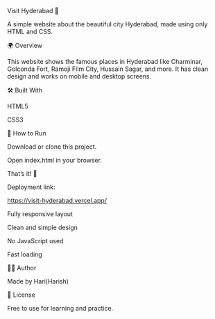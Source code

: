 
Visit Hyderabad 🌆

A simple website about the beautiful city Hyderabad, made using only HTML and CSS.

🌍 Overview

This website shows the famous places in Hyderabad like Charminar, Golconda Fort, Ramoji Film City, Hussain Sagar, and more. It has clean design and works on mobile and desktop screens.

🛠️ Built With

HTML5

CSS3

🚀 How to Run

Download or clone this project.

Open index.html in your browser.

That’s it! 🎉

Deployment link:

https://visit-hyderabad.vercel.app/

Fully responsive layout

Clean and simple design

No JavaScript used

Fast loading

👨‍💻 Author

Made by Hari(Harish)

📜 License

Free to use for learning and practice.
